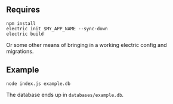 ## Requires

```
npm install
electric init $MY_APP_NAME --sync-down
electric build
```

Or some other means of bringing in a working electric config and migrations.


## Example

```
node index.js example.db
```

The database ends up in `databases/example.db`.
